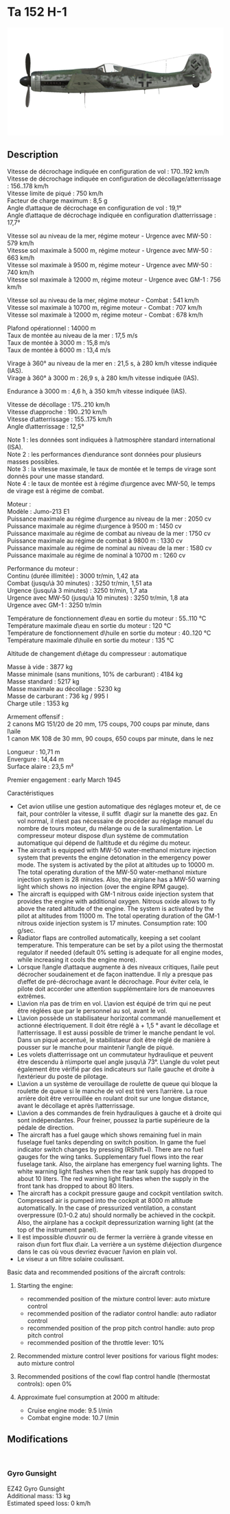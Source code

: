 # Ta 152 H-1  
  
![ta152h1](../images/ta152h1.png)  
  
## Description  
  
Vitesse de décrochage indiquée en configuration de vol : 170..192 km/h  
Vitesse de décrochage indiquée en configuration de décollage/atterrissage : 156..178 km/h  
Vitesse limite de piqué : 750 km/h  
Facteur de charge maximum : 8,5 g  
Angle d\attaque de décrochage en configuration de vol : 19,1°  
Angle d\attaque de décrochage indiquée en configuration d\atterrissage : 17,7°  
  
Vitesse sol au niveau de la mer, régime moteur - Urgence avec MW-50 : 579 km/h  
Vitesse sol maximale à 5000 m, régime moteur - Urgence avec MW-50 : 663 km/h  
Vitesse sol maximale à 9500 m, régime moteur - Urgence avec MW-50 : 740 km/h  
Vitesse sol maximale à 12000 m, régime moteur - Urgence avec GM-1 : 756 km/h  
  
Vitesse sol au niveau de la mer, régime moteur - Combat : 541 km/h  
Vitesse sol maximale à 10700 m, régime moteur - Combat : 707 km/h  
Vitesse sol maximale à 12000 m, régime moteur - Combat : 678 km/h  
  
Plafond opérationnel : 14000 m  
Taux de montée au niveau de la mer : 17,5 m/s  
Taux de montée à 3000 m : 15,8 m/s  
Taux de montée à 6000 m : 13,4 m/s  
  
Virage à 360° au niveau de la mer en : 21,5 s, à 280 km/h vitesse indiquée (IAS).  
Virage à 360° à 3000 m : 26,9 s, à 280 km/h vitesse indiquée (IAS).  
  
Endurance à 3000 m : 4,6 h, à 350 km/h vitesse indiquée (IAS).  
  
Vitesse de décollage : 175..210 km/h  
Vitesse d\approche : 190..210 km/h  
Vitesse d\atterrissage : 155..175 km/h  
Angle d\atterrissage : 12,5°  
  
Note 1 : les données sont indiquées à l\atmosphère standard international (ISA).  
Note 2 : les performances d\endurance sont données pour plusieurs masses possibles.  
Note 3 : la vitesse maximale, le taux de montée et le temps de virage sont donnés pour une masse standard.  
Note 4 : le taux de montée est à régime d\urgence avec MW-50, le temps de virage est à régime de combat.  
  
Moteur :  
Modèle : Jumo-213 E1  
Puissance maximale au régime d\urgence au niveau de la mer : 2050 cv  
Puissance maximale au régime d\urgence à 9500 m : 1450 cv  
Puissance maximale au régime de combat au niveau de la mer : 1750 cv  
Puissance maximale au régime de combat à 9800 m : 1330 cv  
Puissance maximale au régime de nominal au niveau de la mer : 1580 cv  
Puissance maximale au régime de nominal à 10700 m : 1260 cv  
  
Performance du moteur :  
Continu (durée illimitée) : 3000 tr/min, 1,42 ata  
Combat (jusqu\à 30 minutes) : 3250 tr/min, 1,51 ata  
Urgence (jusqu\à 3 minutes) : 3250 tr/min, 1,7 ata  
Urgence avec MW-50 (jusqu\à 10 minutes) : 3250 tr/min, 1,8 ata  
Urgence avec GM-1 : 3250 tr/min  
  
Température de fonctionnement d\eau en sortie du moteur : 55..110 °C  
Température maximale d\eau en sortie du moteur : 120 °C  
Température de fonctionnement d\huile en sortie du moteur : 40..120 °C  
Température maximale d\huile en sortie du moteur : 135 °C  
  
Altitude de changement d\étage du compresseur : automatique  
  
Masse à vide : 3877 kg  
Masse minimale (sans munitions, 10% de carburant) : 4184 kg  
Masse standard : 5217 kg  
Masse maximale au décollage : 5230 kg  
Masse de carburant : 736 kg / 995 l  
Charge utile : 1353 kg  
  
Armement offensif :  
2 canons MG 151/20 de 20 mm, 175 coups, 700 coups par minute, dans l\aile  
1 canon MK 108 de 30 mm, 90 coups, 650 coups par minute, dans le nez  
  
Longueur : 10,71 m  
Envergure : 14,44 m  
Surface alaire : 23,5 m²  
  
Premier engagement : early March 1945  
  
Caractéristiques  
- Cet avion utilise une gestion automatique des réglages moteur et, de ce fait, pour contrôler la vitesse, il suffit  d\agir sur la manette des gaz. En vol normal, il n\est pas nécessaire de procéder au réglage manuel du nombre de tours moteur, du mélange ou de la suralimentation. Le compresseur moteur dispose d\un système de commutation automatique qui dépend de l\altitude et du régime du moteur.  
- The aircraft is equipped with MW-50 water-methanol mixture injection system that prevents the engine detonation in the emergency power mode. The system is activated by the pilot at altitudes up to 10000 m. The total operating duration of the MW-50 water-methanol mixture injection system is 28 minutes. Also, the airplane has a MW-50 warning light which shows no injection (over the engine RPM gauge).  
- The aircraft is equipped with GM-1 nitrous oxide injection system that provides the engine with additional oxygen. Nitrous oxide allows to fly above the rated altitude of the engine. The system is activated by the pilot at altitudes from 11000 m. The total operating duration of the GM-1 nitrous oxide injection system is 17 minutes. Consumption rate: 100 g/sec.  
- Radiator flaps are controlled automatically, keeping a set coolant temperature. This temperature can be set by a pilot using the thermostat regulator if needed (default 0% setting is adequate for all engine modes, while increasing it cools the engine more).  
- Lorsque l\angle d\attaque augmente à des niveaux critiques, l\aile peut décrocher soudainement et de façon inattendue. Il n\y a presque pas d\effet de pré-décrochage avant le décrochage. Pour éviter cela, le pilote doit accorder une attention supplémentaire lors de manoeuvres extrêmes.  
- L\avion n\a pas de trim en vol. L\avion est équipé de trim qui ne peut être réglées que par le personnel au sol, avant le vol.  
- L\avion possède un stabilisateur horizontal commandé manuellement et actionné électriquement. Il doit être réglé à + 1,5 ° avant le décollage et l\atterrissage. Il est aussi possible de trimer le manche pendant le vol. Dans un piqué accentué, le stabilistaeur doit être réglé de manière à pousser sur le manche pour maintenir l\angle de piqué.  
- Les volets d\atterrissage ont un commutateur hydraulique et peuvent être descendu à n\importe quel angle jusqu\\à 73°. L\angle du volet peut également être vérifié par des indicateurs sur l\aile gauche et droite à l\extérieur du poste de pilotage.  
- L\avion a un système de verouillage de roulette de queue qui bloque la roulette de queue si le manche de vol est tiré vers l\arrière. La roue arrière doit être verrouillée en roulant droit sur une longue distance, avant le décollage et après l\atterrissage.  
- L\avion a des commandes de frein hydrauliques à gauche et à droite qui sont indépendantes. Pour freiner, poussez la partie supérieure de la pédale de direction.  
- The aircraft has a fuel gauge which shows remaining fuel in main fuselage fuel tanks depending on switch position. In game the fuel indicator switch changes by pressing (RShift+I). There are no fuel gauges for the wing tanks. Supplementary fuel flows into the rear fuselage tank. Also, the airplane has emergency fuel warning lights. The white warning light flashes when the rear tank supply has dropped to about 10 liters. The red warning light flashes when the supply in the front tank has dropped to about 80 liters.  
- The aircraft has a cockpit pressure gauge and cockpit ventilation switch. Compressed air is pumped into the cockpit at 8000 m altitude automatically. In the case of pressurized ventilation, a constant overpressure (0.1-0.2 atu) should normally be achieved in the cockpit. Also, the airplane has a cockpit depressurization warning light (at the top of the instrument panel).  
- Il est impossible d\ouvrir ou de fermer la verrière à grande vitesse en raison d\un fort flux d\air. La verrière a un système d\éjection d\urgence dans le cas où vous devriez évacuer l\avion en plain vol.  
- Le viseur a un filtre solaire coulissant.  
  
Basic data and recommended positions of the aircraft controls:  
1. Starting the engine:  
	- recommended position of the mixture control lever: auto mixture control  
	- recommended position of the radiator control handle: auto radiator control  
	- recommended position of the prop pitch control handle: auto prop pitch control  
	- recommended position of the throttle lever: 10%  
  
2. Recommended mixture control lever positions for various flight modes: auto mixture control  
  
3. Recommended positions of the cowl flap control handle (thermostat controls): open 0%  
  
4. Approximate fuel consumption at 2000 m altitude:  
	- Cruise engine mode: 9.5 l/min  
	- Combat engine mode: 10.7 l/min  
  
## Modifications  
  ﻿
  
### Gyro Gunsight  
  
EZ42 Gyro Gunsight  
Additional mass: 13 kg  
Estimated speed loss: 0 km/h  